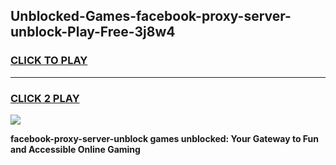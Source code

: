 
## Unblocked-Games-facebook-proxy-server-unblock-Play-Free-3j8w4
<h3>
<a href="https://premium76.site?title=facebook-proxy-server-unblock&ref=12A">CLICK TO PLAY</a></h3>
<hr>

<h3>
<a href="https://premium76.site?title=facebook-proxy-server-unblock&ref=12A">CLICK 2 PLAY</a>
  
</h3>

<a href="https://premium76.site?title=facebook-proxy-server-unblock&ref=12A"><img src="https://clearcache.store/games.png"></a>


**facebook-proxy-server-unblock games unblocked: Your Gateway to Fun and Accessible Online Gaming**
